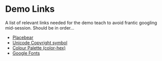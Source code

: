 # Demo Links

A list of relevant links needed for the demo teach to avoid frantic googling mid-session. Should be in order...

- [Placebear](https://placebear.com/300/300)
- [Unicode Copyright symbol](https://unicode-table.com/en/00A9/)
- [Colour Palette (color-hex)](https://www.color-hex.com/color-palette/113306)
- [Google Fonts](https://fonts.google.com/)


